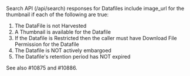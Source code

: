 Search API (/api/search) responses for Datafiles include image_url for the thumbnail if each of the following are true:
1. The DataFile is not Harvested
2. A Thumbnail is available for the Datafile
3. If the Datafile is Restricted then the caller must have Download File Permission for the Datafile
4. The Datafile is NOT actively embargoed
5. The Datafile's retention period has NOT expired

See also #10875 and #10886.
